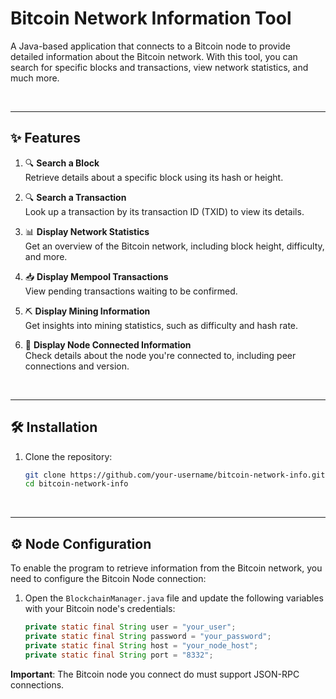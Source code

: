# Bitcoin Network Information Tool

A Java-based application that connects to a Bitcoin node to provide detailed information about the Bitcoin network. With this tool, you can search for specific blocks and transactions, view network statistics, and much more.

<br>

---

## ✨ Features

1. 🔍 **Search a Block**  
   Retrieve details about a specific block using its hash or height.

2. 🔍 **Search a Transaction**  
   Look up a transaction by its transaction ID (TXID) to view its details.

3. 📊 **Display Network Statistics**  
   Get an overview of the Bitcoin network, including block height, difficulty, and more.

4. 📥 **Display Mempool Transactions**  
   View pending transactions waiting to be confirmed.

5. ⛏️ **Display Mining Information**  
   Get insights into mining statistics, such as difficulty and hash rate.

6. 🔗 **Display Node Connected Information**  
   Check details about the node you're connected to, including peer connections and version.
<br>

---


## 🛠️ Installation

1. Clone the repository:
   ```bash
   git clone https://github.com/your-username/bitcoin-network-info.git
   cd bitcoin-network-info

<br>

---


## ⚙️ Node Configuration


To enable the program to retrieve information from the Bitcoin network, you need to configure the Bitcoin Node connection:

1. Open the `BlockchainManager.java` file and update the following variables with your Bitcoin node's credentials:
   <br>
   
	```java
	private static final String user = "your_user";
	private static final String password = "your_password";
	private static final String host = "your_node_host";
	private static final String port = "8332";

**Important**: The Bitcoin node you connect do must support JSON-RPC connections.
